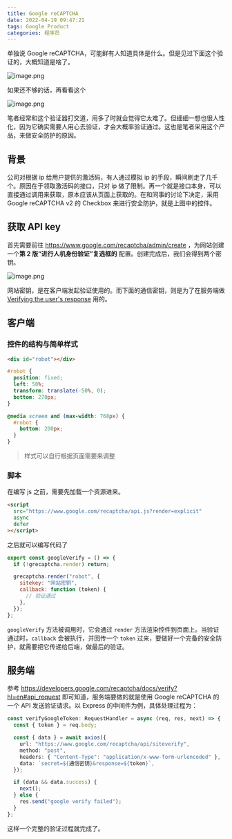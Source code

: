 ```yaml
---
title: Google reCAPTCHA
date: 2022-04-19 09:47:21
tags: Google Product
categories: 程序员
---
```


单独说 Google reCAPTCHA，可能鲜有人知道具体是什么。但是见过下面这个验证的，大概知道是啥了。

<!-- more -->

![image.png](https://p1-juejin.byteimg.com/tos-cn-i-k3u1fbpfcp/e287bfa863384be6b92145537fb30caf~tplv-k3u1fbpfcp-watermark.image?)

如果还不够的话，再看看这个

![image.png](https://p1-juejin.byteimg.com/tos-cn-i-k3u1fbpfcp/00308dbd84ad4a1a8be7236d756900a0~tplv-k3u1fbpfcp-watermark.image?)

笔者经常和这个验证器打交道，用多了时就会觉得它太难了。但细细一想也很人性化，因为它确实需要人用心去验证，才会大概率验证通过。这也是笔者采用这个产品，来做安全防护的原因。

## 背景

公司对根据 ip 给用户提供的激活码，有人通过模拟 ip 的手段，瞬间刷走了几千个。原因在于领取激活码的接口，只对 ip 做了限制。再一个就是接口本身，可以直接通过调用来获取，原本应该从页面上获取的。在和同事的讨论下决定，采用 Google reCAPTCHA v2 的 Checkbox 来进行安全防护，就是上图中的控件。

## 获取 API key

首先需要前往 https://www.google.com/recaptcha/admin/create ，为网站创建一个**第 2 版“进行人机身份验证”复选框的** 配置。创建完成后，我们会得到两个密钥。

![image.png](https://p6-juejin.byteimg.com/tos-cn-i-k3u1fbpfcp/1d9f6dbdce634470a8d058365177c0cb~tplv-k3u1fbpfcp-watermark.image?)

网站密钥，是在客户端发起验证使用的。而下面的通信密钥，则是为了在服务端做 [Verifying the user's response](https://developers.google.com/recaptcha/docs/verify?hl=en) 用的。

## 客户端

### 控件的结构与简单样式

```html
<div id="robot"></div>
```

```css
#robot {
  position: fixed;
  left: 50%;
  transform: translate(-50%, 0);
  bottom: 270px;
}

@media screen and (max-width: 768px) {
  #robot {
    bottom: 200px;
  }
}
```

> 样式可以自行根据页面需要来调整

### 脚本

在编写 js 之前，需要先加载一个资源进来。

```html
<script
  src="https://www.google.com/recaptcha/api.js?render=explicit"
  async
  defer
></script>
```

之后就可以编写代码了

```javascript
export const googleVerify = () => {
  if (!grecaptcha.render) return;

  grecaptcha.render("robot", {
    sitekey: "网站密钥",
    callback: function (token) {
      // 验证通过
    },
  });
};
```

`googleVerify` 方法被调用时，它会通过 `render` 方法渲染控件到页面上。当验证通过时，`callback` 会被执行，并回传一个 `token` 过来，要做好一个完备的安全防护，就需要把它传递给后端，做最后的验证。

## 服务端

参考 https://developers.google.com/recaptcha/docs/verify?hl=en#api_request 即可知道，服务端要做的就是使用 Google reCAPTCHA 的一个 API 发送验证请求。以 Express 的中间件为例，具体处理过程为：

```TypeScript
const verifyGoogleToken: RequestHandler = async (req, res, next) => {
  const { token } = req.body;

  const { data } = await axios({
    url: "https://www.google.com/recaptcha/api/siteverify",
    method: "post",
    headers: { "Content-Type": "application/x-www-form-urlencoded" },
    data: `secret=${通信密钥}&response=${token}`,
  });

  if (data && data.success) {
    next();
  } else {
    res.send("google verify failed");
  }
};

```

这样一个完整的验证过程就完成了。
